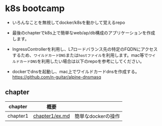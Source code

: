 # k8s bootcamp
- いろんなことを無視してdocker/k8sを動かして覚えるrepo
- 最後のchapterでk8s上で簡単なweb/ap/db構成のアプリケーションを作成します。
- IngressControllerを利用し、L7ロードバランス先の特定のFQDNにアクセスするため、`ワイルドカードDNS`または`hostファイル`を利用します。mac等で`ワイルドカードDNS`を利用したい場合は以下のrepoを参考にしてください。<br>

- dockerでdnsを起動し、mac上でワイルドカードdnsを作成する。<br>
https://github.com/n-guitar/alpine-dnsmasq<br>



## chapter

|chapter|概要||
|---|---|---|
|chapter1|[chapter1/ex.md](chapter1/ex.md)|簡単なdockerの操作|